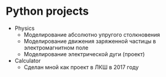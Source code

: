 # Python projects
* Physics
  + Моделирование абсолютно упругого столкновения
  + Моделирование движения заряженной частицы в электромагнитном поле
  + Моделирование электрической дуги (проект)
* Calculator
  + Сделан мной как проект в ЛКШ в 2017 году
